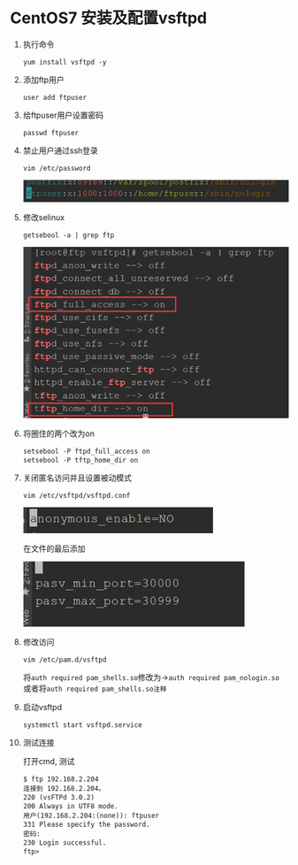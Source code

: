 # CentOS7 安装及配置vsftpd

1. 执行命令

   ```
   yum install vsftpd -y
   ```

2. 添加ftp用户

   ```
   user add ftpuser
   ```

3. 给ftpuser用户设置密码

   ```
   passwd ftpuser
   ```

4. 禁止用户通过ssh登录

   ```
   vim /etc/password
   ```

   ![image-20191213222150932](assets/image-20191213222150932.png)

5. 修改selinux

   ```
   getsebool -a | grep ftp
   ```

   ![image-20191213222313134](assets/image-20191213222313134.png)

6. 将圈住的两个改为on

   ```
   setsebool -P ftpd_full_access on
   setsebool -P tftp_home_dir on
   ```

7. 关闭匿名访问并且设置被动模式

   ```
   vim /etc/vsftpd/vsftpd.conf
   ```

   ![image-20191213222536144](assets/image-20191213222536144.png)

   在文件的最后添加

   ![image-20191213222556709](assets/image-20191213222556709.png)

8. 修改访问

   ```
   vim /etc/pam.d/vsftpd
   ```

   将`auth required pam_shells.so`修改为->`auth required pam_nologin.so` 或者将`auth required pam_shells.so注释`

9. 启动vsftpd

   ```
   systemctl start vsftpd.service
   ```

10. 测试连接

    打开cmd, 测试

    ```
    $ ftp 192.168.2.204
    连接到 192.168.2.204。
    220 (vsFTPd 3.0.2)
    200 Always in UTF8 mode.
    用户(192.168.2.204:(none)): ftpuser
    331 Please specify the password.
    密码:
    230 Login successful.
    ftp>
    ```

    